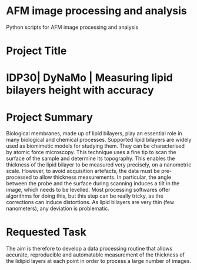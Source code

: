 # AFM image processing and analysis
Python scripts for AFM image processing and analysis

# Project Title
# IDP30| DyNaMo | Measuring lipid bilayers height with accuracy 

# Project Summary

Biological membranes, made up of lipid bilayers, play an essential role in many biological and chemical processes. Supported lipid bilayers are widely used as biomimetic models for studying them. They can be characterised by atomic force microscopy. This technique uses a fine tip to scan the surface of the sample and determine its topography. This enables the thickness of the lipid bilayer to be measured very precisely, on a nanometric scale. However, to avoid acquisition artefacts, the data must be pre-processed to allow thickness measurements. In particular, the angle between the probe and the surface during scanning induces a tilt in the image, which needs to be levelled. Most processing softwares offer algorithms for doing this, but this step can be really tricky, as the corrections can induce distortions. As lipid bilayers are very thin (few nanometers), any deviation is problematic.

# Requested Task

The aim is therefore to develop a data processing routine that allows accurate, reproducible and automatable measurement of the thickness of the lidipid layers at each point in order to process a large number of images.
